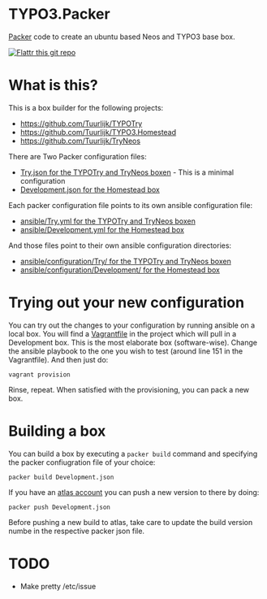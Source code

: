 # TYPO3.Packer
[Packer](https://www.packer.io/) code to create an ubuntu based Neos and TYPO3 base box.

[![Flattr this git repo](http://api.flattr.com/button/flattr-badge-large.png)](https://flattr.com/submit/auto?user_id=Tuurlijk&url=https://github.com/Tuurlijk/TYPO3.Packer&title=TYPO3.Packer&language=Ansible&tags=github&category=software)

# What is this?
This is a box builder for the following projects:
* https://github.com/Tuurlijk/TYPOTry
* https://github.com/Tuurlijk/TYPO3.Homestead
* https://github.com/Tuurlijk/TryNeos

There are Two Packer configuration files:
* [Try.json for the TYPOTry and TryNeos boxen](Try.json) - This is a minimal configuration
* [Development.json for the Homestead box](Development.json)

Each packer configuration file points to its own ansible configuration file:
* [ansible/Try.yml for the TYPOTry and TryNeos boxen](ansible/Try.yml)
* [ansible/Development.yml for the Homestead box](ansible/Development.yml)

And those files point to their own ansible configuration directories:
* [ansible/configuration/Try/ for the TYPOTry and TryNeos boxen](ansible/configuration/Try/)
* [ansible/configuration/Development/ for the Homestead box](ansible/configuration/Development/)

# Trying out your new configuration
You can try out the changes to your configuration by running ansible on a local box. You will find a [Vagrantfile](Vagrantfile) in the project which will pull in a Development box. This is the most elaborate box (software-wise). Change the ansible playbook to the one you wish to test (around line 151 in the Vagrantfile). And then just do:

```vagrant provision```

Rinse, repeat. When satisfied with the provisioning, you can pack a new box.

# Building a box
You can build a box by executing a `packer build` command and specifying the packer confiugration file of your choice:

```packer build Development.json```

If you have an [atlas account](https://atlas.hashicorp.com/) you can push a new version to there by doing:

```packer push Development.json```

Before pushing a new build to atlas, take care to update the build version numbe in the respective packer json file.
# TODO
* Make pretty /etc/issue
